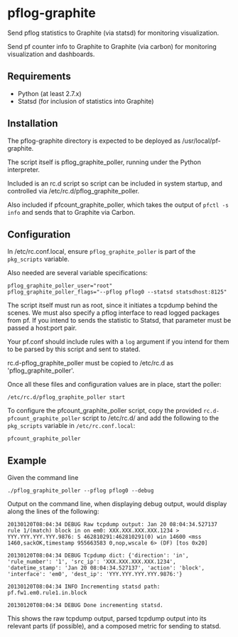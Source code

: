 # pflog-graphite

Send pflog statistics to Graphite (via statsd) for monitoring visualization.

Send pf counter info to Graphite to Graphite (via carbon) for monitoring visualization and dashboards.

## Requirements

* Python (at least 2.7.x)
* Statsd (for inclusion of statistics into Graphite)

## Installation

The pflog-graphite directory is expected to be deployed as /usr/local/pf-graphite.

The script itself is pflog_graphite_poller, running under the Python interpreter.

Included is an rc.d script so script can be included in system startup, and controlled via /etc/rc.d/pflog_graphite_poller.

Also included if pfcount_graphite_poller, which takes the output of `pfctl -s info` and sends that to Graphite via Carbon.

## Configuration

In /etc/rc.conf.local, ensure `pflog_graphite_poller` is part of the `pkg_scripts` variable.

Also needed are several variable specifications:

    pflog_graphite_poller_user="root"
    pflog_graphite_poller_flags="--pflog pflog0 --statsd statsdhost:8125"

The script itself must run as root, since it initiates a tcpdump behind the scenes. We must also specify a pflog interface to read logged packages from pf. If you intend to sends the statistic to Statsd, that parameter must be passed a host:port pair.

Your pf.conf should include rules with a `log` argument if you intend for them to be parsed by this script and sent to stated.

rc.d-pflog_graphite_poller must be copied to /etc/rc.d as 'pflog_graphite_poller'.

Once all these files and configuration values are in place, start the poller:

    /etc/rc.d/pflog_graphite_poller start

To configure the pfcount_graphite_poller script, copy the provided `rc.d-pfcount_graphite_poller` script to /etc/rc.d/ and add the following to the `pkg_scripts` variable in `/etc/rc.conf.local`:

    pfcount_graphite_poller

## Example

Given the command line

    ./pflog_graphite_poller --pflog pflog0 --debug
    
Output on the command line, when displaying debug output, would display along the lines of the following:

    20130120T08:04:34 DEBUG Raw tcpdump output: Jan 20 08:04:34.527137 rule 1/(match) block in on em0: XXX.XXX.XXX.XXX.1234 > YYY.YYY.YYY.YYY.9876: S 462810291:462810291(0) win 14600 <mss 1460,sackOK,timestamp 955663583 0,nop,wscale 6> (DF) [tos 0x20]

    20130120T08:04:34 DEBUG Tcpdump dict: {'direction': 'in', 'rule_number': '1', 'src_ip': 'XXX.XXX.XXX.XXX.1234', 'datetime_stamp': 'Jan 20 08:04:34.527137', 'action': 'block', 'interface': 'em0', 'dest_ip': 'YYY.YYY.YYY.YYY.9876:'}

    20130120T08:04:34 INFO Incrementing statsd path: pf.fw1.em0.rule1.in.block

    20130120T08:04:34 DEBUG Done incrementing statsd.

This shows the raw tcpdump output, parsed tcpdump output into its relevant parts (if possible), and a composed metric for sending to statsd.
